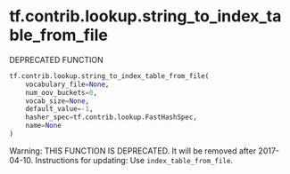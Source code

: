 <div itemscope itemtype="http://developers.google.com/ReferenceObject">
<meta itemprop="name" content="tf.contrib.lookup.string_to_index_table_from_file" />
<meta itemprop="path" content="Stable" />
</div>

# tf.contrib.lookup.string_to_index_table_from_file

DEPRECATED FUNCTION

``` python
tf.contrib.lookup.string_to_index_table_from_file(
    vocabulary_file=None,
    num_oov_buckets=0,
    vocab_size=None,
    default_value=-1,
    hasher_spec=tf.contrib.lookup.FastHashSpec,
    name=None
)
```

<!-- Placeholder for "Used in" -->

Warning: THIS FUNCTION IS DEPRECATED. It will be removed after 2017-04-10.
Instructions for updating:
Use `index_table_from_file`.